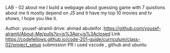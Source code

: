 LAB - 02
about me 
I build a webpage about guessing game with 7 quistions about me it mostly depend on JS and it have my top 10 movies and tv shows, I hope you like it.

Author: yousef-alramli
drive: ahmad abuteifor :https://github.com/yousef-alramli/About-Me/pulls?q=is%3Apr+is%3Aclosed
Link https://codefellows.github.io/code-201-guide/curriculum/class-02/project_setup
submission PR
i used vscode , github and ubuntu
